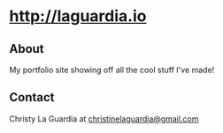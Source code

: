 # <http://laguardia.io>

## About

My portfolio site showing off all the cool stuff I've made!

## Contact

Christy La Guardia at christinelaguardia@gmail.com
